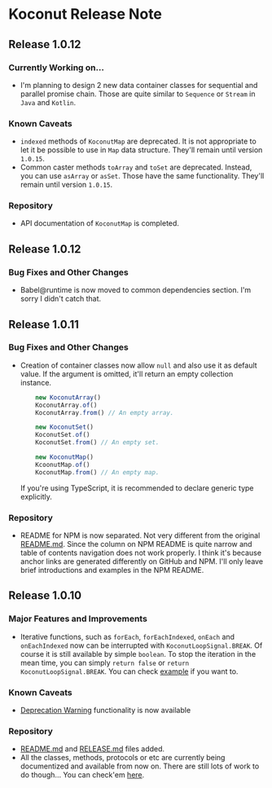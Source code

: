 # Koconut Release Note

## Release 1.0.12

### Currently Working on...
- I'm planning to design 2 new data container classes for sequential and parallel promise chain. Those are quite similar to `Sequence` or `Stream` in `Java` and `Kotlin`. 

### Known Caveats
- `indexed` methods of `KoconutMap` are deprecated. It is not appropriate to let it be possible to use in `Map` data structure. They'll remain until version `1.0.15`.
- Common caster methods `toArray` and `toSet` are deprecated. Instead, you can use `asArray` or `asSet`. Those have the same functionality. They'll remain until version `1.0.15`.

### Repository
- API documentation of `KoconutMap` is completed.

## Release 1.0.12
### Bug Fixes and Other Changes
- Babel@runtime is now moved to common dependencies section. I'm sorry I didn't catch that.

## Release 1.0.11

### Bug Fixes and Other Changes
- Creation of container classes now allow `null` and also use it as default value. If the argument is omitted, it'll return an empty collection instance.
    ``` typescript
        new KoconutArray()
        KoconutArray.of()
        KoconutArray.from() // An empty array.

        new KoconutSet()
        KoconutSet.of()
        KoconutSet.from() // An empty set.

        new KoconutMap()
        KcoonutMap.of()
        KoconutMap.from() // An empty map.
    ```
    If you're using TypeScript, it is recommended to declare generic type explicitly.
    

### Repository
- README for NPM is now separated. Not very different from the original [README.md]. Since the column on NPM README is quite narrow and table of contents navigation does not work properly. I think it's because anchor links are generated differently on GitHub and NPM. I'll only leave brief introductions and examples in the NPM README.

## Release 1.0.10

### Major Features and Improvements
- Iterative functions, such as `forEach`, `forEachIndexed`, `onEach` and `onEachIndexed` now can be interrupted with `KoconutLoopSignal.BREAK`. Of course it is still available by simple ```boolean```. To stop the iteration in the mean time, you can simply `return false` or `return KoconutLoopSignal.BREAK`. You can check [example](https://apexcaptain.github.io/Koconut/classes/_container_collection_array_koconutarray_.koconutarray.html#foreach) if you want to.

### Known Caveats
- [Deprecation Warning](https://github.com/ApexCaptain/Koconut/blob/master/README.md#Deprecation-Warning) functionality is now available

### Repository
- [README.md] and [RELEASE.md] files added.
- All the classes, methods, protocols or etc are currently being documentized and available from now on. There are still lots of work to do though... You can check'em [here](https://apexcaptain.github.io/Koconut/).

[README.md]: https://github.com/ApexCaptain/Koconut/blob/master/README.md
[RELEASE.md]: https://github.com/ApexCaptain/Koconut/blob/master/RELEASE.md
